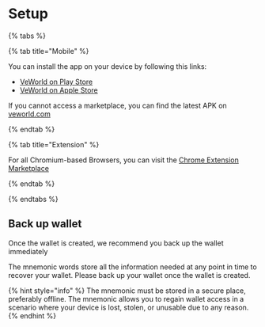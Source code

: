 # Setup

{% tabs %}

{% tab title="Mobile" %} 

You can install the app on your device by following this links:

- [VeWorld on Play Store](https://play.google.com/store/apps/details?id=org.vechain.veworld.app&utm_source=docs_vechain&utm_medium=website&utm_campaign=vechain_communication)
- [VeWorld on Apple Store](https://apps.apple.com/us/app/veworld/id6446854569?campaign=docs_vechain)

If you cannot access a marketplace, you can find the latest APK on [veworld.com](https://www.veworld.com/)

{% endtab %}

{% tab title="Extension" %}

For all Chromium-based Browsers, you can visit the [Chrome Extension Marketplace](https://chromewebstore.google.com/detail/veworld/ffondjhiilhjpmfakjbejdgbemolaaho?utm_source=docs_vechain&utm_medium=website&utm_campaign=vechain_communication)

{% endtab %}

{% endtabs %}

## Back up wallet <a href="#back-up-wallet" id="back-up-wallet"></a>

Once the wallet is created, we recommend you back up the wallet immediately

The mnemonic words store all the information needed at any point in time to recover your wallet. Please back up your wallet once the wallet is created.

{% hint style="info" %}
The mnemonic must be stored in a secure place, preferably offline. The mnemonic allows you to regain wallet access in a scenario where your device is lost, stolen, or unusable due to any reason.
{% endhint %}